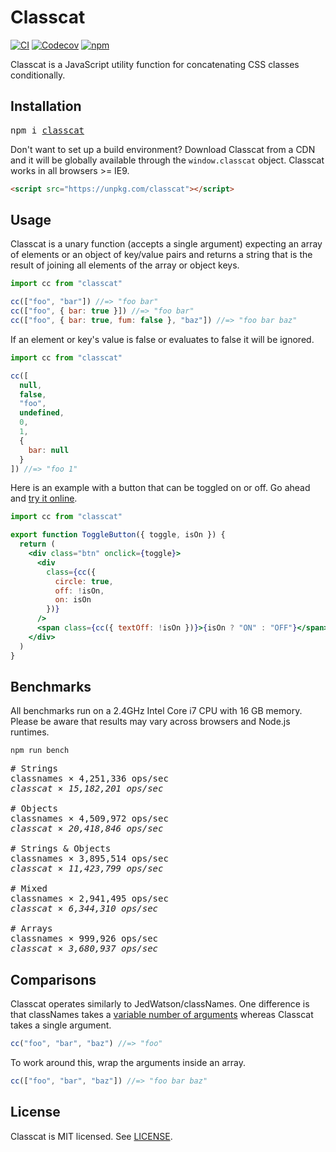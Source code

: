 # Classcat

[![CI](https://img.shields.io/travis/jorgebucaran/classcat/master.svg)](https://travis-ci.org/jorgebucaran/classcat) [![Codecov](https://img.shields.io/codecov/c/github/jorgebucaran/classcat/master.svg)](https://codecov.io/gh/jorgebucaran/classcat) [![npm](https://img.shields.io/npm/v/classcat.svg)](https://www.npmjs.org/package/classcat)

Classcat is a JavaScript utility function for concatenating CSS classes conditionally.

## Installation

<pre>
npm i <a href="https://www.npmjs.com/package/classcat">classcat</a>
</pre>

Don't want to set up a build environment? Download Classcat from a CDN and it will be globally available through the `window.classcat` object. Classcat works in all browsers >= IE9.

```html
<script src="https://unpkg.com/classcat"></script>
```

## Usage

Classcat is a unary function (accepts a single argument) expecting an array of elements or an object of key/value pairs and returns a string that is the result of joining all elements of the array or object keys.

```js
import cc from "classcat"

cc(["foo", "bar"]) //=> "foo bar"
cc(["foo", { bar: true }]) //=> "foo bar"
cc(["foo", { bar: true, fum: false }, "baz"]) //=> "foo bar baz"
```

If an element or key's value is false or evaluates to false it will be ignored.

```js
import cc from "classcat"

cc([
  null,
  false,
  "foo",
  undefined,
  0,
  1,
  {
    bar: null
  }
]) //=> "foo 1"
```

Here is an example with a button that can be toggled on or off. Go ahead and [try it online](https://codepen.io/jorgebucaran/pen/NYgLwG?editors=0010).

```jsx
import cc from "classcat"

export function ToggleButton({ toggle, isOn }) {
  return (
    <div class="btn" onclick={toggle}>
      <div
        class={cc({
          circle: true,
          off: !isOn,
          on: isOn
        })}
      />
      <span class={cc({ textOff: !isOn })}>{isOn ? "ON" : "OFF"}</span>
    </div>
  )
}
```

## Benchmarks

All benchmarks run on a 2.4GHz Intel Core i7 CPU with 16 GB memory. Please be aware that results may vary across browsers and Node.js runtimes.

```
npm run bench
```

<pre>
# Strings
classnames × 4,251,336 ops/sec
<em>classcat × 15,182,201 ops/sec</em>

# Objects
classnames × 4,509,972 ops/sec
<em>classcat × 20,418,846 ops/sec</em>

# Strings & Objects
classnames × 3,895,514 ops/sec
<em>classcat × 11,423,799 ops/sec</em>

# Mixed
classnames × 2,941,495 ops/sec
<em>classcat × 6,344,310 ops/sec</em>

# Arrays
classnames × 999,926 ops/sec
<em>classcat × 3,680,937 ops/sec</em>
</pre>

## Comparisons

Classcat operates similarly to JedWatson/classNames. One difference is that classNames takes a [variable number of arguments](https://developer.mozilla.org/en-US/docs/Web/JavaScript/Reference/Functions/arguments) whereas Classcat takes a single argument.

```js
cc("foo", "bar", "baz") //=> "foo"
```

To work around this, wrap the arguments inside an array.

```js
cc(["foo", "bar", "baz"]) //=> "foo bar baz"
```

## License

Classcat is MIT licensed. See [LICENSE](LICENSE.md).
